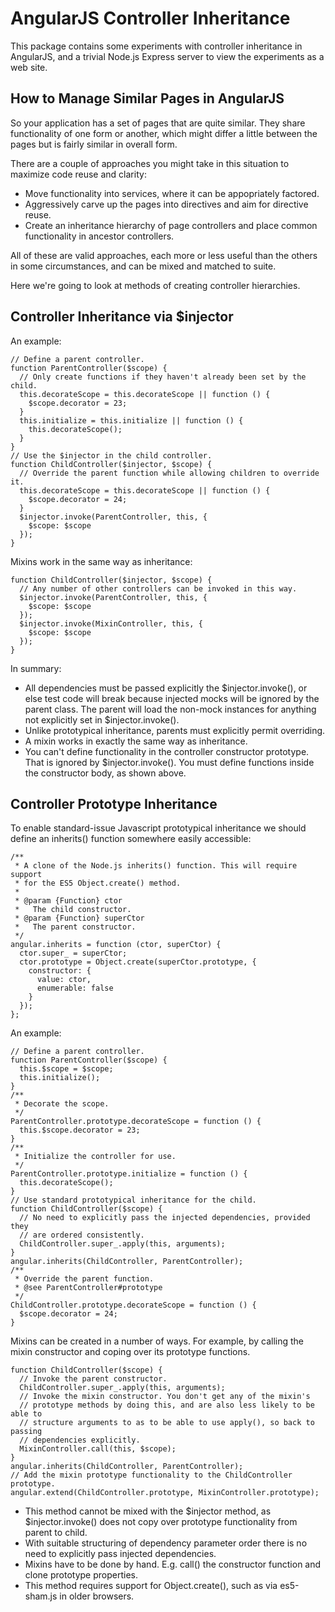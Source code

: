 AngularJS Controller Inheritance
================================

This package contains some experiments with controller inheritance in AngularJS,
and a trivial Node.js Express server to view the experiments as a web site.

How to Manage Similar Pages in AngularJS
----------------------------------------

So your application has a set of pages that are quite similar. They share
functionality of one form or another, which might differ a little between the
pages but is fairly similar in overall form.

There are a couple of approaches you might take in this situation to maximize
code reuse and clarity:

  * Move functionality into services, where it can be appopriately factored.
  * Aggressively carve up the pages into directives and aim for directive reuse.
  * Create an inheritance hierarchy of page controllers and place common functionality in ancestor controllers.

All of these are valid approaches, each more or less useful than the others in
some circumstances, and can be mixed and matched to suite.

Here we're going to look at methods of creating controller hierarchies.

Controller Inheritance via $injector
------------------------------------

An example:

    // Define a parent controller.
    function ParentController($scope) {
      // Only create functions if they haven't already been set by the child.
      this.decorateScope = this.decorateScope || function () {
        $scope.decorator = 23;
      }
      this.initialize = this.initialize || function () {
        this.decorateScope();
      }
    }
    // Use the $injector in the child controller.
    function ChildController($injector, $scope) {
      // Override the parent function while allowing children to override it.
      this.decorateScope = this.decorateScope || function () {
        $scope.decorator = 24;
      }
      $injector.invoke(ParentController, this, {
        $scope: $scope
      });
    }

Mixins work in the same way as inheritance:

    function ChildController($injector, $scope) {
      // Any number of other controllers can be invoked in this way.
      $injector.invoke(ParentController, this, {
        $scope: $scope
      });
      $injector.invoke(MixinController, this, {
        $scope: $scope
      });
    }

In summary:

  * All dependencies must be passed explicitly the $injector.invoke(), or else test code will break because injected mocks will be ignored by the parent class. The parent will load the non-mock instances for anything not explicitly set in $injector.invoke().
  * Unlike prototypical inheritance, parents must explicitly permit overriding.
  * A mixin works in exactly the same way as inheritance.
  * You can't define functionality in the controller constructor prototype. That is ignored by $injector.invoke(). You must define functions inside the constructor body, as shown above.

Controller Prototype Inheritance
--------------------------------

To enable standard-issue Javascript prototypical inheritance we should define an
inherits() function somewhere easily accessible:

    /**
     * A clone of the Node.js inherits() function. This will require support
     * for the ES5 Object.create() method.
     *
     * @param {Function} ctor
     *   The child constructor.
     * @param {Function} superCtor
     *   The parent constructor.
     */
    angular.inherits = function (ctor, superCtor) {
      ctor.super_ = superCtor;
      ctor.prototype = Object.create(superCtor.prototype, {
        constructor: {
          value: ctor,
          enumerable: false
        }
      });
    };

An example:

    // Define a parent controller.
    function ParentController($scope) {
      this.$scope = $scope;
      this.initialize();
    }
    /**
     * Decorate the scope.
     */
    ParentController.prototype.decorateScope = function () {
      this.$scope.decorator = 23;
    }
    /**
     * Initialize the controller for use.
     */
    ParentController.prototype.initialize = function () {
      this.decorateScope();
    }
    // Use standard prototypical inheritance for the child.
    function ChildController($scope) {
      // No need to explicitly pass the injected dependencies, provided they
      // are ordered consistently.
      ChildController.super_.apply(this, arguments);
    }
    angular.inherits(ChildController, ParentController);
    /**
     * Override the parent function.
     * @see ParentController#prototype
     */
    ChildController.prototype.decorateScope = function () {
      $scope.decorator = 24;
    }

Mixins can be created in a number of ways. For example, by calling the mixin
constructor and coping over its prototype functions.

    function ChildController($scope) {
      // Invoke the parent constructor.
      ChildController.super_.apply(this, arguments);
      // Invoke the mixin constructor. You don't get any of the mixin's
      // prototype methods by doing this, and are also less likely to be able to
      // structure arguments to as to be able to use apply(), so back to passing
      // dependencies explicitly.
      MixinController.call(this, $scope);
    }
    angular.inherits(ChildController, ParentController);
    // Add the mixin prototype functionality to the ChildController prototype.
    angular.extend(ChildController.prototype, MixinController.prototype);

  * This method cannot be mixed with the $injector method, as $injector.invoke() does not copy over prototype functionality from parent to child.
  * With suitable structuring of dependency parameter order there is no need to explicitly pass injected dependencies.
  * Mixins have to be done by hand. E.g. call() the constructor function and clone prototype properties.
  * This method requires support for Object.create(), such as via es5-sham.js in older browsers.
